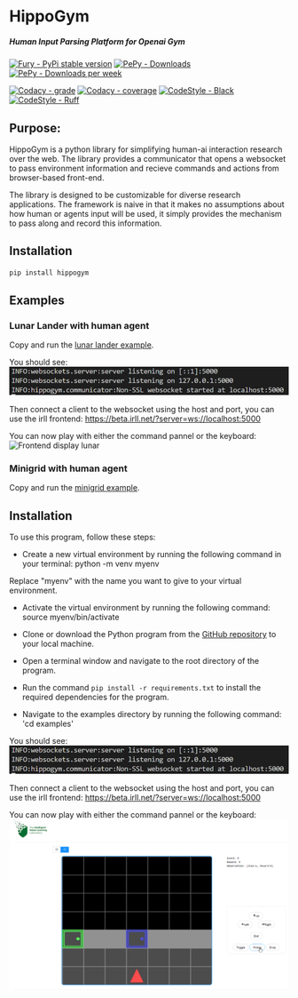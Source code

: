 # HippoGym

##### Human Input Parsing Platform for Openai Gym

[![Fury - PyPi stable version](https://badge.fury.io/py/hippogym.svg)](https://badge.fury.io/py/hippogym)
[![PePy - Downloads](https://static.pepy.tech/badge/hippogym)](https://pepy.tech/project/hippogym)
[![PePy - Downloads per week](https://static.pepy.tech/badge/hippogym/week)](https://pepy.tech/project/hippogym)

[![Codacy - grade](https://app.codacy.com/project/badge/Grade/dcd52445bb314a0798151a2f2bc308f6)](https://www.codacy.com/gh/IRLL/HIPPO_Gym/dashboard?utm_source=github.com&amp;utm_medium=referral&amp;utm_content=IRLL/HIPPO_Gym&amp;utm_campaign=Badge_Grade)
[![Codacy - coverage](https://app.codacy.com/project/badge/Coverage/dcd52445bb314a0798151a2f2bc308f6)](https://www.codacy.com/gh/IRLL/HIPPO_Gym/dashboard?utm_source=github.com&amp;utm_medium=referral&amp;utm_content=IRLL/HIPPO_Gym&amp;utm_campaign=Badge_Coverage)
[![CodeStyle - Black](https://img.shields.io/badge/code%20style-black-000000.svg)](https://github.com/psf/black)
[![CodeStyle - Ruff](https://img.shields.io/endpoint?url=https://raw.githubusercontent.com/charliermarsh/ruff/main/assets/badge/v1.json)](https://github.com/charliermarsh/ruff)

## Purpose:

HippoGym is a python library for simplifying human-ai interaction research over the web.
The library provides a communicator that opens a websocket to pass environment information and recieve commands and actions from browser-based front-end.

The library is designed to be customizable for diverse research applications. The framework is naive in that it makes no assumptions about how human or agents input will be used, it simply provides the mechanism to pass along and record this information.


## Installation

```bash
pip install hippogym
```

## Examples

### Lunar Lander with human agent
Copy and run the [lunar lander example](https://github.com/IRLL/HIPPO_Gym/blob/master/examples/lunar_lander.py).

You should see:
![Backend log success lunar](docs/backend_success_example.png)

Then connect a client to the websocket using the host and port, you can use the irll frontend: https://beta.irll.net/?server=ws://localhost:5000

You can now play with either the command pannel or the keyboard:
![Frontend display lunar](docs/lunar_human_demo.gif)

### Minigrid with human agent
Copy and run the [minigrid example](https://github.com/IRLL/HIPPO_Gym/blob/master/examples/minigrid_example.py).


## Installation

To use this program, follow these steps:

- Create a new virtual environment by running the following command in your terminal:
python -m venv myenv

Replace "myenv" with the name you want to give to your virtual environment.

- Activate the virtual environment by running the following command:
source myenv/bin/activate

- Clone or download the Python program from the [GitHub repository](https://github.com/IRLL/HIPPO_Gym/tree/48-examples_documentation) to your local machine.

- Open a terminal window and navigate to the root directory of the program.

- Run the command `pip install -r requirements.txt` to install the required dependencies for the program.

- Navigate to the examples directory by running the following command:
'cd examples'

You should see:
![Backend log success minigrid](docs/backend_success_example.png)

Then connect a client to the websocket using the host and port, you can use the irll frontend: https://beta.irll.net/?server=ws://localhost:5000

You can now play with either the command pannel or the keyboard:
![Frontend display minigrid](docs/minigrid_human_demo.gif)

